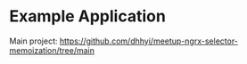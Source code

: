 # Example Application

Main project: https://github.com/dhhyi/meetup-ngrx-selector-memoization/tree/main
